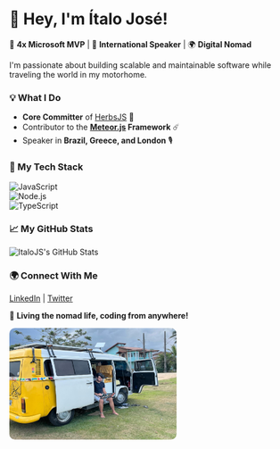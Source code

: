 # 👋 Hey, I'm Ítalo José!  

🚀 **4x Microsoft MVP** | 🎤 **International Speaker** | 🌍 **Digital Nomad**  

I'm passionate about building scalable and maintainable software while traveling the world in my motorhome.  

### 💡 What I Do  
- **Core Committer** of [HerbsJS](https://herbsjs.org/) 🌿  
- Contributor to the **[Meteor.js](https://www.meteor.com/) Framework** ☄️  
- Speaker in **Brazil, Greece, and London** 🎙️  

### 🚀 My Tech Stack  
![JavaScript](https://img.shields.io/badge/JavaScript-F7DF1E?style=for-the-badge&logo=javascript&logoColor=black)  
![Node.js](https://img.shields.io/badge/Node.js-339933?style=for-the-badge&logo=node.js&logoColor=white)  
![TypeScript](https://img.shields.io/badge/TypeScript-007ACC?style=for-the-badge&logo=typescript&logoColor=white)  

### 📈 My GitHub Stats  
![ItaloJS's GitHub Stats](https://github-readme-stats.vercel.app/api?username=italojs&show_icons=true&title_color=fff&icon_color=79ff97&text_color=9f9f9f&bg_color=151515&count_private=true)  

### 🌍 Connect With Me  
[LinkedIn](https://linkedin.com/in/italojs) | [Twitter](https://twitter.com/italojs_)  

🚐 **Living the nomad life, coding from anywhere!** 

<img src="https://github.com/italojs/italojs/blob/main/me.jpeg" alt="Motorhome" width="300" height="200" style="border-radius: 10px;"/>
